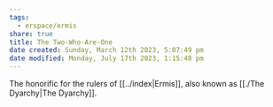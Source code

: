 ```yaml
---
tags:
  - erspace/ermis
share: true
title: The Two-Who-Are-One
date created: Sunday, March 12th 2023, 5:07:49 pm
date modified: Monday, July 17th 2023, 1:15:48 pm
---
```


The honorific for the rulers of [[../index|Ermis]], also known as [[./The Dyarchy|The Dyarchy]]. 
